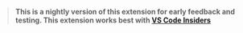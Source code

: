 > **This is a nightly version of this extension for early feedback and testing.
> This extension works best with
> [VS Code Insiders](https://code.visualstudio.com/insiders)**
